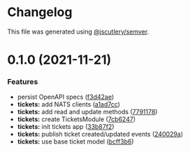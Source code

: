 # Changelog

This file was generated using [@jscutlery/semver](https://github.com/jscutlery/semver).

# 0.1.0 (2021-11-21)


### Features

* persist OpenAPI specs ([f3d42ae](https://github.com/getlarge/ticketing/commit/f3d42ae6e4018fce8cbac6f0df312734771a67c5))
* **tickets:** add NATS clients ([a1ad7cc](https://github.com/getlarge/ticketing/commit/a1ad7cc0489ef8076a987ac3af98869482aeabca))
* **tickets:** add read and update methods ([7791178](https://github.com/getlarge/ticketing/commit/779117844272139cdfe1aa228cef63fb5c692c27))
* **tickets:** create TicketsModule ([7cb6247](https://github.com/getlarge/ticketing/commit/7cb6247a0ce5908d52ac162ea7a16c0ec0b724b8))
* **tickets:** init tickets app ([33b87f2](https://github.com/getlarge/ticketing/commit/33b87f23feda6d505ff8b1f454305596e08d1d97))
* **tickets:** publish ticket created/updated events ([240029a](https://github.com/getlarge/ticketing/commit/240029afdd2a4a9d5c854194eaa95c5d77a37f30))
* **tickets:** use base ticket model ([bcff3b6](https://github.com/getlarge/ticketing/commit/bcff3b6bb8dcac31863682a69147e89e7604cde0))
